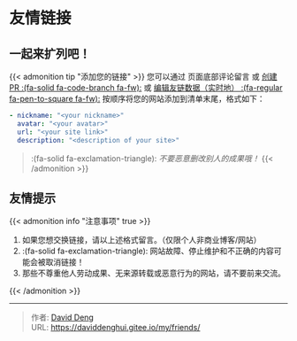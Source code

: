 # 友情链接


## 一起来扩列吧！

{{< admonition tip "添加您的链接" >}}
您可以通过 页面底部评论留言 或 [创建 PR :(fa-solid fa-code-branch fa-fw):](https://github.com/DavidDengHui/my/pulls) 或 [编辑友链数据（实时地） :(fa-regular fa-pen-to-square fa-fw):](https://github.com/DavidDengHui/my/edit/master/data/friends.yml)  按顺序将您的网站添加到清单末尾，格式如下：

```yml
- nickname: "<your nickname>"
  avatar: "<your avatar>"
  url: "<your site link>"
  description: "<description of your site>"
```

> :(fa-solid fa-exclamation-triangle): *不要恶意删改别人的成果哦！*
{{< /admonition >}}

## 友情提示

{{< admonition info "注意事项" true >}}

1. 如果您想交换链接，请以上述格式留言。（仅限个人非商业博客/网站）
2. :(fa-solid fa-exclamation-triangle): 网站故障、停止维护和不正确的内容可能会被取消链接！
3. 那些不尊重他人劳动成果、无来源转载或恶意行为的网站，请不要前来交流。

{{< /admonition >}}


---

> 作者: [David Deng](https://covear.top/)  
> URL: https://daviddenghui.gitee.io/my/friends/  

